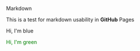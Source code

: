 <link href="style.css" rel="stylesheet" type="text/css">

<style>
.green-font{
color: green;
}
</style>

Markdown

This is a test for markdown usability in **GitHub** Pages

<div class="blue-font">
Hi, I'm blue
</div>

<label class="green-font">Hi, I'm green</label>